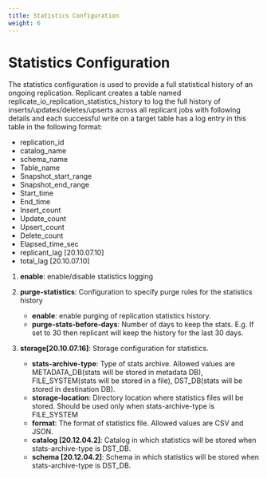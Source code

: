 ```yaml
---
title: Statistics Configuration
weight: 6
---
```

# Statistics Configuration


The statistics configuration is used to provide a full statistical history of an ongoing replication. Replicant creates a table named replicate_io_replication_statistics_history to log the full history of inserts/updates/deletes/upserts across all replicant jobs with following details and each successful write on a target table has a log entry in this table in the following format:

- replication_id
- catalog_name
- schema_name
- Table_name
- Snapshot_start_range
- Snapshot_end_range
- Start_time
- End_time
- Insert_count
- Update_count
- Upsert_count
- Delete_count
- Elapsed_time_sec
- replicant_lag [20.10.07.10]
- total_lag [20.10.07.10]

1. **enable**: enable/disable statistics logging

2. **purge-statistics**: Configuration to specify purge rules for the statistics history
    * **enable**: enable purging of replication statistics history.
    * **purge-stats-before-days**: Number of days to keep the stats. E.g. If set to 30 then replicant will keep the history for the last 30 days.

3. **storage[20.10.07.16]**: Storage configuration for statistics.
    * **stats-archive-type**: Type of stats archive. Allowed values are METADATA_DB(stats will be stored in metadata DB), FILE_SYSTEM(stats will be stored in a file), DST_DB(stats will be stored in destination DB).
    * **storage-location**: Directory location where statistics files will be stored. Should be used only when stats-archive-type is FILE_SYSTEM
    * **format**: The format of statistics file. Allowed values are CSV and JSON.
    * **catalog [20.12.04.2]**: Catalog in which statistics will be stored when stats-archive-type is DST_DB.
    * **schema [20.12.04.2]**: Schema in which statistics will be stored when stats-archive-type is DST_DB.
